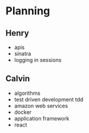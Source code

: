 # Planning

## Henry
* apis
* sinatra
* logging in sessions

## Calvin
* algorithms
* test driven development tdd
* amazon web services
* docker
* application framework
* react
